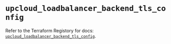 # `upcloud_loadbalancer_backend_tls_config`

Refer to the Terraform Registory for docs: [`upcloud_loadbalancer_backend_tls_config`](https://registry.terraform.io/providers/upcloudltd/upcloud/3.3.0/docs/resources/loadbalancer_backend_tls_config).
